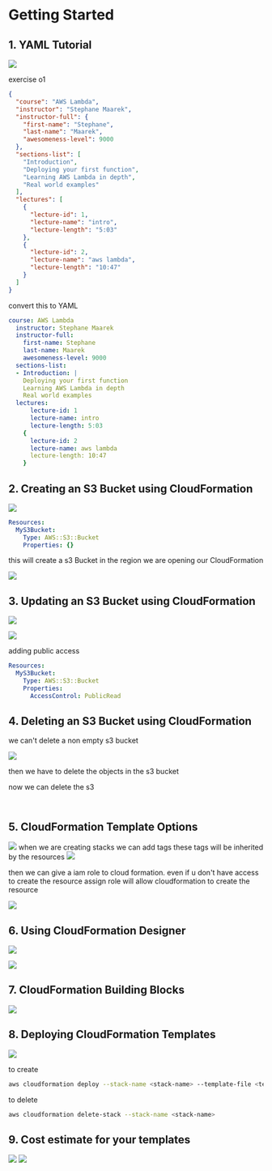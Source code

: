 # Getting Started

## 1. YAML Tutorial
![](../images/75.png)

exercise o1
```json
{
  "course": "AWS Lambda",
  "instructor": "Stephane Maarek",
  "instructor-full": {
    "first-name": "Stephane",
    "last-name": "Maarek",
    "awesomeness-level": 9000
  },
  "sections-list": [
    "Introduction",
    "Deploying your first function",
    "Learning AWS Lambda in depth",
    "Real world examples"
  ],
  "lectures": [
    {
      "lecture-id": 1,
      "lecture-name": "intro",
      "lecture-length": "5:03"
    },
    {
      "lecture-id": 2,
      "lecture-name": "aws lambda",
      "lecture-length": "10:47"
    }
  ]
}

```

convert this to YAML

```YAML
course: AWS Lambda
  instructor: Stephane Maarek
  instructor-full:
    first-name: Stephane
    last-name: Maarek
    awesomeness-level: 9000
  sections-list:
  - Introduction: |
    Deploying your first function
    Learning AWS Lambda in depth
    Real world examples
  lectures:
      lecture-id: 1
      lecture-name: intro
      lecture-length: 5:03
    {
      lecture-id: 2
      lecture-name: aws lambda
      lecture-length: 10:47
    }
```

## 2. Creating an S3 Bucket using CloudFormation
![](../images/76.png)
```YAML
Resources:
  MyS3Bucket:
    Type: AWS::S3::Bucket
    Properties: {}

```

this will create a s3 Bucket in the region we are opening our CloudFormation 

![](../images/77.png)

## 3. Updating an S3 Bucket using CloudFormation

![](../images/78.png)

![](../images/79.png)

adding public access

```YAML
Resources:
  MyS3Bucket:
    Type: AWS::S3::Bucket
    Properties:
      AccessControl: PublicRead

```
## 4. Deleting an S3 Bucket using CloudFormation
we can't delete a non empty s3 bucket

![](../images/80.png)

then we have to delete the objects in the s3 bucket

now we can delete the s3
 
```YAML
```
```YAML
```
## 5. CloudFormation Template Options
![](../images/81.png)
when we are creating stacks we can add tags
these tags will be inherited by the resources
![](../images/82.png)

then we can give a iam role to cloud formation.
even if u don't have access to create the resource assign role will allow cloudformation to create the resource

![](../images/83.png)

## 6. Using CloudFormation Designer
![](../images/84.png)

![](../images/85.png)


## 7. CloudFormation Building Blocks
![](../images/86.png)

## 8. Deploying CloudFormation Templates
 
![](../images/87.png)

to create 
```bash
aws cloudformation deploy --stack-name <stack-name> --template-file <template-file> --parameter-overrides <parameter-overrides> --capabilities <capabilities>

```

to delete
```bash
aws cloudformation delete-stack --stack-name <stack-name>

```
## 9. Cost estimate for your templates
![](../images/88.png)
![](../images/89.png)